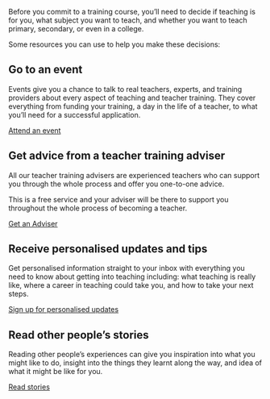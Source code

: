 Before you commit to a training course, you’ll need to decide if teaching is for you, what subject you want to teach, and whether you want to teach primary, secondary, or even in a college. 

Some resources you can use to help you make these decisions: 

## Go to an event 
Events give you a chance to talk to real teachers, experts, and training providers about every aspect of teaching and teacher training. They cover everything from funding your training, a day in the life of a teacher, to what you’ll need for a successful application.

<p class="call-to-action__action">
  <a href="/events">Attend an event</a>
</p> 

## Get advice from a teacher training adviser 
All our teacher training advisers are experienced teachers who can support you through the whole process and offer you one-to-one advice. 

This is a free service and your adviser will be there to support you throughout the whole process of becoming a teacher. 

<p class="call-to-action__action">
  <a href="/tta-service">Get an Adviser</a>
</p> 

## Receive personalised updates and tips 
Get personalised information straight to your inbox with everything you need to know about getting into teaching including: what teaching is really like, where a career in teaching could take you, and how to take your next steps. 

<p class="call-to-action__action">
  <a href="/mailinglist/signup">Sign up for personalised updates</a>
</p>  

## Read other people’s stories 
Reading other people’s experiences can give you inspiration into what you might like to do, insight into the things they learnt along the way, and idea of what it might be like for you.

<p class="call-to-action__action">
  <a href="/my-story-into-teaching">Read stories</a>
</p>  
